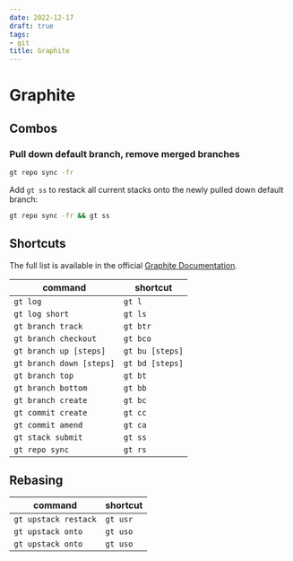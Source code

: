 ```yaml
---
date: 2022-12-17
draft: true
tags:
- git
title: Graphite
---
```


# Graphite

## Combos

### Pull down default branch, remove merged branches

```bash
gt repo sync -fr
```

Add `gt ss` to restack all current stacks onto the newly pulled down default branch:

```bash
gt repo sync -fr && gt ss
```


## Shortcuts

The full list is available in the official [Graphite Documentation](https://docs.graphite.dev/guides/graphite-cli/command-shortcuts).

| command                  | shortcut        |
| ------------------------ | --------------- |
| `gt log`                 | `gt l`          |
| `gt log short`           | `gt ls`         |
| `gt branch track`        | `gt btr`        |
| `gt branch checkout`     | `gt bco`        |
| `gt branch up [steps]`   | `gt bu [steps]` |
| `gt branch down [steps]` | `gt bd [steps]` |
| `gt branch top`          | `gt bt`         |
| `gt branch bottom`       | `gt bb`         |
| `gt branch create`       | `gt bc`         |
| `gt commit create`       | `gt cc`         |
| `gt commit amend`        | `gt ca`         |
| `gt stack submit`        | `gt ss`         |
| `gt repo sync`           | `gt rs`         |

## Rebasing

| command              | shortcut |
| -------------------- | -------- |
| `gt upstack restack` | `gt usr` |
| `gt upstack onto`    | `gt uso` |
| `gt upstack onto`    | `gt uso` |